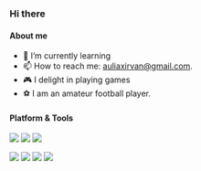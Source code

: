 ### Hi there

#### About me

- 🌱 I’m currently learning
- 📫 How to reach me: [auliaxirvan@gmail.com](mailto:auliaxirvan@gmail.com?subject=Reach%20From%20Github).
- 🎮 I delight in playing games
- ⚽️ I am an amateur football player.

#### Platform & Tools

[![](https://img.shields.io/badge/Windows-11%20Pro%2064--bit-0078D6?style=flat-square&logo=Windows)]([https://](https://www.microsoft.com/en-us/windowsforbusiness/windows-11-pro))
[![](https://img.shields.io/badge/IDE-PhpStorm-181717?style=flat-square&logo=PhpStorm)](https://www.jetbrains.com/phpstorm/)
[![](https://img.shields.io/badge/IDE-Visual%20Studio%20Code-0078D4?style=flat-square&logo=Visual-Studio-Code)](https://code.visualstudio.com/)

[![](https://img.shields.io/badge/PHP-777BB4?style=flat-square&logo=php&logoColor=white)](https://www.php.net/)
[![](https://img.shields.io/badge/CodeIgniter-EF4223?style=flat-square&logo=codeigniter&logoColor=white)](https://codeigniter.com/)
[![](https://img.shields.io/badge/-scikit--learn-F7931E?style=flat-square&logo=scikit-learn&logoColor=ffffff)](https://scikit-learn.org/)
[![](https://img.shields.io/badge/-MySQL-4479A1?style=flat-square&logo=MySQL&logoColor=ffffff)](https://www.mysql.com/)

